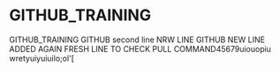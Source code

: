# GITHUB_TRAINING
GITHUB_TRAINING
GITHUB second line
NRW LINE GITHUB
NEW LINE ADDED AGAIN
FRESH LINE
TO CHECK PULL COMMAND45679uiouopiu
wretyuiyuiuilo;ol'[
